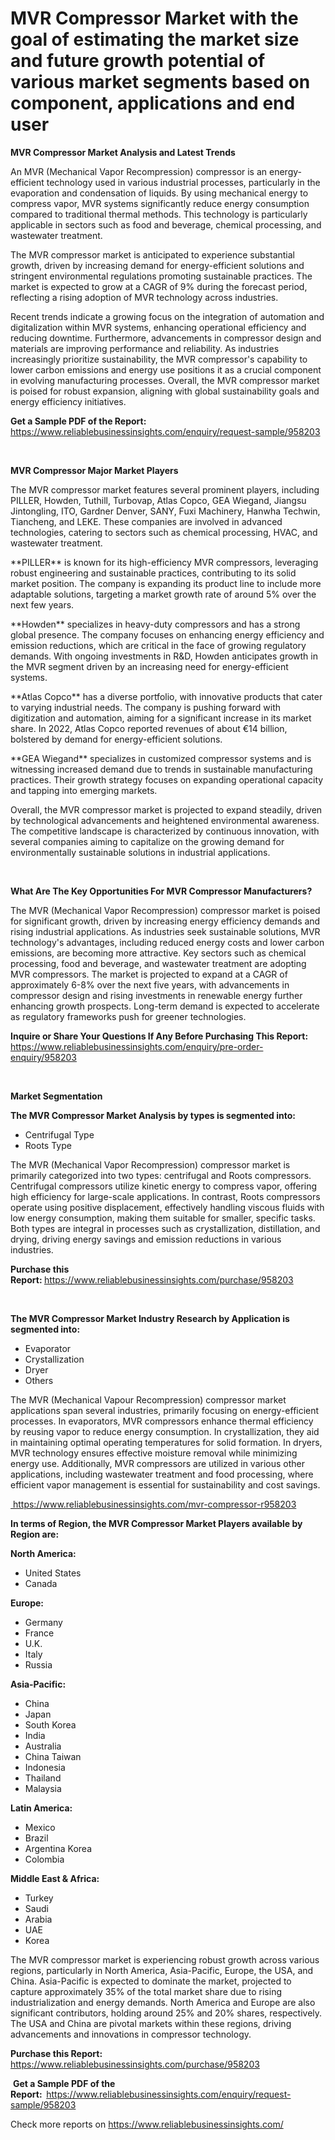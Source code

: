 <p><h1>MVR Compressor Market with the goal of estimating the market size and future growth potential of various market segments based on component, applications and end user</h1></p><p><strong>MVR Compressor Market Analysis and Latest Trends</strong></p>
<p><p>An MVR (Mechanical Vapor Recompression) compressor is an energy-efficient technology used in various industrial processes, particularly in the evaporation and condensation of liquids. By using mechanical energy to compress vapor, MVR systems significantly reduce energy consumption compared to traditional thermal methods. This technology is particularly applicable in sectors such as food and beverage, chemical processing, and wastewater treatment.</p><p>The MVR compressor market is anticipated to experience substantial growth, driven by increasing demand for energy-efficient solutions and stringent environmental regulations promoting sustainable practices. The market is expected to grow at a CAGR of 9% during the forecast period, reflecting a rising adoption of MVR technology across industries. </p><p>Recent trends indicate a growing focus on the integration of automation and digitalization within MVR systems, enhancing operational efficiency and reducing downtime. Furthermore, advancements in compressor design and materials are improving performance and reliability. As industries increasingly prioritize sustainability, the MVR compressor's capability to lower carbon emissions and energy use positions it as a crucial component in evolving manufacturing processes. Overall, the MVR compressor market is poised for robust expansion, aligning with global sustainability goals and energy efficiency initiatives.</p></p>
<p><strong>Get a Sample PDF of the Report:&nbsp;</strong> <a href="https://www.reliablebusinessinsights.com/enquiry/request-sample/958203?utm_campaign=2268&utm_medium=2&utm_source=Github&utm_content=ia&utm_term=10042025&utm_id=mvr-compressor">https://www.reliablebusinessinsights.com/enquiry/request-sample/958203</a></p>
<p>&nbsp;</p>
<p><strong>MVR Compressor Major Market Players</strong></p>
<p><p>The MVR compressor market features several prominent players, including PILLER, Howden, Tuthill, Turbovap, Atlas Copco, GEA Wiegand, Jiangsu Jintongling, ITO, Gardner Denver, SANY, Fuxi Machinery, Hanwha Techwin, Tiancheng, and LEKE. These companies are involved in advanced technologies, catering to sectors such as chemical processing, HVAC, and wastewater treatment.</p><p>**PILLER** is known for its high-efficiency MVR compressors, leveraging robust engineering and sustainable practices, contributing to its solid market position. The company is expanding its product line to include more adaptable solutions, targeting a market growth rate of around 5% over the next few years.</p><p>**Howden** specializes in heavy-duty compressors and has a strong global presence. The company focuses on enhancing energy efficiency and emission reductions, which are critical in the face of growing regulatory demands. With ongoing investments in R&D, Howden anticipates growth in the MVR segment driven by an increasing need for energy-efficient systems.</p><p>**Atlas Copco** has a diverse portfolio, with innovative products that cater to varying industrial needs. The company is pushing forward with digitization and automation, aiming for a significant increase in its market share. In 2022, Atlas Copco reported revenues of about €14 billion, bolstered by demand for energy-efficient solutions.</p><p>**GEA Wiegand** specializes in customized compressor systems and is witnessing increased demand due to trends in sustainable manufacturing practices. Their growth strategy focuses on expanding operational capacity and tapping into emerging markets.</p><p>Overall, the MVR compressor market is projected to expand steadily, driven by technological advancements and heightened environmental awareness. The competitive landscape is characterized by continuous innovation, with several companies aiming to capitalize on the growing demand for environmentally sustainable solutions in industrial applications.</p></p>
<p>&nbsp;</p>
<p><strong>What Are The Key Opportunities For MVR Compressor Manufacturers?</strong></p>
<p><p>The MVR (Mechanical Vapor Recompression) compressor market is poised for significant growth, driven by increasing energy efficiency demands and rising industrial applications. As industries seek sustainable solutions, MVR technology's advantages, including reduced energy costs and lower carbon emissions, are becoming more attractive. Key sectors such as chemical processing, food and beverage, and wastewater treatment are adopting MVR compressors. The market is projected to expand at a CAGR of approximately 6-8% over the next five years, with advancements in compressor design and rising investments in renewable energy further enhancing growth prospects. Long-term demand is expected to accelerate as regulatory frameworks push for greener technologies.</p></p>
<p><strong>Inquire or Share Your Questions If Any Before Purchasing This Report:</strong> <a href="https://www.reliablebusinessinsights.com/enquiry/pre-order-enquiry/958203?utm_campaign=2268&utm_medium=2&utm_source=Github&utm_content=ia&utm_term=10042025&utm_id=mvr-compressor">https://www.reliablebusinessinsights.com/enquiry/pre-order-enquiry/958203</a></p>
<p>&nbsp;</p>
<p><strong>Market Segmentation</strong></p>
<p><strong>The MVR Compressor Market Analysis by types is segmented into:</strong></p>
<p><ul><li>Centrifugal Type</li><li>Roots Type</li></ul></p>
<p><p>The MVR (Mechanical Vapor Recompression) compressor market is primarily categorized into two types: centrifugal and Roots compressors. Centrifugal compressors utilize kinetic energy to compress vapor, offering high efficiency for large-scale applications. In contrast, Roots compressors operate using positive displacement, effectively handling viscous fluids with low energy consumption, making them suitable for smaller, specific tasks. Both types are integral in processes such as crystallization, distillation, and drying, driving energy savings and emission reductions in various industries.</p></p>
<p><strong>Purchase this Report:&nbsp;</strong><a href="https://www.reliablebusinessinsights.com/purchase/958203?utm_campaign=2268&utm_medium=2&utm_source=Github&utm_content=ia&utm_term=10042025&utm_id=mvr-compressor">https://www.reliablebusinessinsights.com/purchase/958203</a></p>
<p>&nbsp;</p>
<p><strong>The MVR Compressor Market Industry Research by Application is segmented into:</strong></p>
<p><ul><li>Evaporator</li><li>Crystallization</li><li>Dryer</li><li>Others</li></ul></p>
<p><p>The MVR (Mechanical Vapour Recompression) compressor market applications span several industries, primarily focusing on energy-efficient processes. In evaporators, MVR compressors enhance thermal efficiency by reusing vapor to reduce energy consumption. In crystallization, they aid in maintaining optimal operating temperatures for solid formation. In dryers, MVR technology ensures effective moisture removal while minimizing energy use. Additionally, MVR compressors are utilized in various other applications, including wastewater treatment and food processing, where efficient vapor management is essential for sustainability and cost savings.</p></p>
<p><a href="https://www.reliablebusinessinsights.com/mvr-compressor-r958203?utm_campaign=2268&utm_medium=2&utm_source=Github&utm_content=ia&utm_term=10042025&utm_id=mvr-compressor">&nbsp;https://www.reliablebusinessinsights.com/mvr-compressor-r958203</a></p>
<p><strong>In terms of Region, the MVR Compressor Market Players available by Region are:</strong></p>
<p>
    <p> <strong> North America: </strong>
        <ul>
            <li>United States</li>
            <li>Canada</li>
        </ul>
        </p> 
    <p> <strong> Europe: </strong>
        <ul>
            <li>Germany</li>
            <li>France</li>
            <li>U.K.</li>
            <li>Italy</li>
            <li>Russia</li>
        </ul>
        </p> 
    <p> <strong> Asia-Pacific: </strong>
        <ul>
            <li>China</li>
            <li>Japan</li>
            <li>South Korea</li>
            <li>India</li>
            <li>Australia</li>
            <li>China Taiwan</li>
            <li>Indonesia</li>
            <li>Thailand</li>
            <li>Malaysia</li>
        </ul>
        </p> 
    <p> <strong> Latin America: </strong>
        <ul>
            <li>Mexico</li>
            <li>Brazil</li>
            <li>Argentina Korea</li>
            <li>Colombia</li>
        </ul>
        </p> 
    <p> <strong> Middle East & Africa: </strong>
        <ul>
            <li>Turkey</li>
            <li>Saudi</li>
            <li>Arabia</li>
            <li>UAE</li>
            <li>Korea</li>
        </ul>
    </p>
    </p>
<p><p>The MVR compressor market is experiencing robust growth across various regions, particularly in North America, Asia-Pacific, Europe, the USA, and China. Asia-Pacific is expected to dominate the market, projected to capture approximately 35% of the total market share due to rising industrialization and energy demands. North America and Europe are also significant contributors, holding around 25% and 20% shares, respectively. The USA and China are pivotal markets within these regions, driving advancements and innovations in compressor technology.</p></p>
<p><strong>Purchase this Report: </strong><a href="https://www.reliablebusinessinsights.com/purchase/958203?utm_campaign=2268&utm_medium=2&utm_source=Github&utm_content=ia&utm_term=10042025&utm_id=mvr-compressor">https://www.reliablebusinessinsights.com/purchase/958203</a></p>
<p>&nbsp;<strong>Get a Sample PDF of the Report:&nbsp;&nbsp;</strong><a href="https://www.reliablebusinessinsights.com/enquiry/request-sample/958203?utm_campaign=2268&utm_medium=2&utm_source=Github&utm_content=ia&utm_term=10042025&utm_id=mvr-compressor">https://www.reliablebusinessinsights.com/enquiry/request-sample/958203</a></p>
<p><strong></strong></p>
<p>Check more reports on <a href="https://www.reliablebusinessinsights.com/?utm_campaign=2268&utm_medium=2&utm_source=Github&utm_content=ia&utm_term=10042025&utm_id=mvr-compressor">https://www.reliablebusinessinsights.com/</a></p>